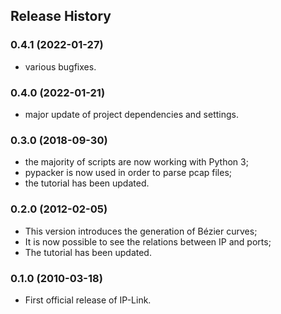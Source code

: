 ## Release History


### 0.4.1 (2022-01-27)

- various bugfixes.


### 0.4.0 (2022-01-21)

- major update of project dependencies and settings.


### 0.3.0 (2018-09-30)

- the majority of scripts are now working with Python 3;
- pypacker is now used in order to parse pcap files;
- the tutorial has been updated.


### 0.2.0 (2012-02-05)

- This version introduces the generation of Bézier curves;
- It is now possible to see the relations between IP and ports;
- The tutorial has been updated.


### 0.1.0 (2010-03-18)

- First official release of IP-Link.
